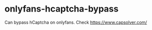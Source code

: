 # onlyfans-hcaptcha-bypass
Can bypass hCaptcha on onlyfans. Check https://www.capsolver.com/ 












































           